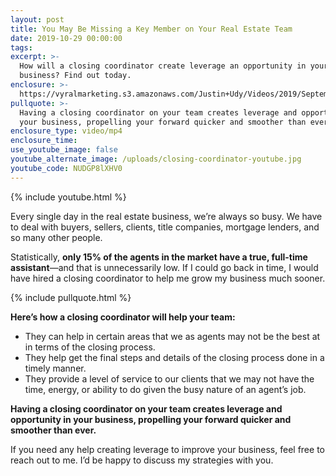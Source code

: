```yaml
---
layout: post
title: You May Be Missing a Key Member on Your Real Estate Team
date: 2019-10-29 00:00:00
tags:
excerpt: >-
  How will a closing coordinator create leverage an opportunity in your
  business? Find out today.
enclosure: >-
  https://vyralmarketing.s3.amazonaws.com/Justin+Udy/Videos/2019/September/You+May+Be+Missing+a+Key+Member+on+Your+Real+Estate+Team.mp4
pullquote: >-
  Having a closing coordinator on your team creates leverage and opportunity in
  your business, propelling your forward quicker and smoother than ever.
enclosure_type: video/mp4
enclosure_time:
use_youtube_image: false
youtube_alternate_image: /uploads/closing-coordinator-youtube.jpg
youtube_code: NUDGP8lXHV0
---
```


{% include youtube.html %}

Every single day in the real estate business, we’re always so busy. We have to deal with buyers, sellers, clients, title companies, mortgage lenders, and so many other people.

Statistically, **only 15% of the agents in the market have a true, full-time assistant**—and that is unnecessarily low. If I could go back in time, I would have hired a closing coordinator to help me grow my business much sooner.

{% include pullquote.html %}

**Here’s how a closing coordinator will help your team:**

* They can help in certain areas that we as agents may not be the best at in terms of the closing process.
* They help get the final steps and details of the closing process done in a timely manner.
* They provide a level of service to our clients that we may not have the time, energy, or ability to do given the busy nature of an agent’s job.

**Having a closing coordinator on your team creates leverage and opportunity in your business, propelling your forward quicker and smoother than ever.**

If you need any help creating leverage to improve your business, feel free to reach out to me. I’d be happy to discuss my strategies with you.